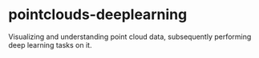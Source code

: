 # pointclouds-deeplearning
Visualizing and understanding point cloud data, subsequently performing deep learning tasks on it.
